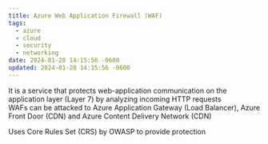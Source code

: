 ```yaml
---
title: Azure Web Application Firewall (WAF)
tags:
  - azure
  - cloud
  - security
  - networking
date: 2024-01-28 14:15:56 -0600
updated: 2024-01-28 14:15:56 -0600
---
```


It is a service that protects web-application communication on the application layer (Layer 7) by analyzing incoming HTTP requests  
WAFs can be attacked to Azure Application Gateway (Load Balancer), Azure Front Door (CDN) and Azure Content Delivery Network (CDN)  

Uses Core Rules Set (CRS) by OWASP to provide protection
